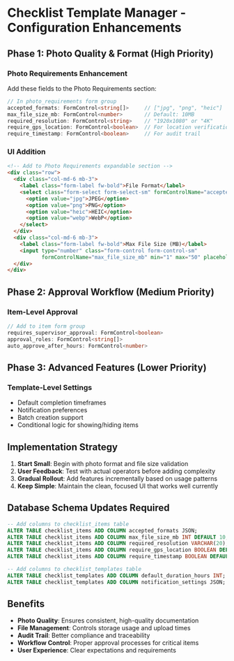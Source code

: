 # Checklist Template Manager - Configuration Enhancements

## Phase 1: Photo Quality & Format (High Priority)

### Photo Requirements Enhancement
Add these fields to the Photo Requirements section:

```typescript
// In photo_requirements form group
accepted_formats: FormControl<string[]>     // ["jpg", "png", "heic"]
max_file_size_mb: FormControl<number>       // Default: 10MB
required_resolution: FormControl<string>    // "1920x1080" or "4K"
require_gps_location: FormControl<boolean>  // For location verification
require_timestamp: FormControl<boolean>     // For audit trail
```

### UI Addition
```html
<!-- Add to Photo Requirements expandable section -->
<div class="row">
  <div class="col-md-6 mb-3">
    <label class="form-label fw-bold">File Format</label>
    <select class="form-select form-select-sm" formControlName="accepted_formats" multiple>
      <option value="jpg">JPEG</option>
      <option value="png">PNG</option>
      <option value="heic">HEIC</option>
      <option value="webp">WebP</option>
    </select>
  </div>
  <div class="col-md-6 mb-3">
    <label class="form-label fw-bold">Max File Size (MB)</label>
    <input type="number" class="form-control form-control-sm" 
           formControlName="max_file_size_mb" min="1" max="50" placeholder="10">
  </div>
</div>
```

## Phase 2: Approval Workflow (Medium Priority)

### Item-Level Approval
```typescript
// Add to item form group
requires_supervisor_approval: FormControl<boolean>
approval_roles: FormControl<string[]>
auto_approve_after_hours: FormControl<number>
```

## Phase 3: Advanced Features (Lower Priority)

### Template-Level Settings
- Default completion timeframes
- Notification preferences  
- Batch creation support
- Conditional logic for showing/hiding items

## Implementation Strategy

1. **Start Small**: Begin with photo format and file size validation
2. **User Feedback**: Test with actual operators before adding complexity
3. **Gradual Rollout**: Add features incrementally based on usage patterns
4. **Keep Simple**: Maintain the clean, focused UI that works well currently

## Database Schema Updates Required

```sql
-- Add columns to checklist_items table
ALTER TABLE checklist_items ADD COLUMN accepted_formats JSON;
ALTER TABLE checklist_items ADD COLUMN max_file_size_mb INT DEFAULT 10;
ALTER TABLE checklist_items ADD COLUMN required_resolution VARCHAR(20);
ALTER TABLE checklist_items ADD COLUMN require_gps_location BOOLEAN DEFAULT FALSE;
ALTER TABLE checklist_items ADD COLUMN require_timestamp BOOLEAN DEFAULT TRUE;

-- Add columns to checklist_templates table  
ALTER TABLE checklist_templates ADD COLUMN default_duration_hours INT;
ALTER TABLE checklist_templates ADD COLUMN notification_settings JSON;
```

## Benefits

- **Photo Quality**: Ensures consistent, high-quality documentation
- **File Management**: Controls storage usage and upload times
- **Audit Trail**: Better compliance and traceability
- **Workflow Control**: Proper approval processes for critical items
- **User Experience**: Clear expectations and requirements
